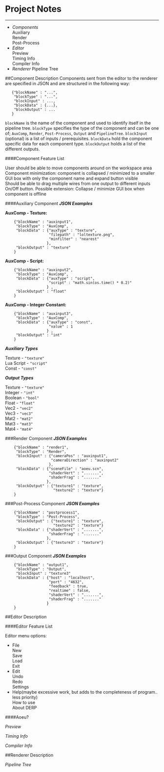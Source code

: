 
Project Notes
=============
----------------
* _Components_  
Auxiliary  
Render  
Post-Process  
* _Editor_  
Preview  
Timing Info  
Compiler Info  
* _Renderer_
Pipeline Tree

##Component Description
Components sent from the editor to the renderer are specified in JSON 
and are structured in the following way:

       {"blockName" : "...",  
        "blockType" : "...", 
        "blockInput" : ..., 
        "blockData" : {...},  
        "blockOutput" : ...  
       }

`blockName` is the name of the component and used to identify itself in the pipeline tree. `blockType` specifies the type of the component and can be one of; `AuxComp`, `Render`, `Post-Process`, `Output` and `PipelineTree`. `blockInput` (optional) is a list of inputs / prerequisites. `blockData` hold the component specific data for each component type. `blockOutput` holds a list of the different outputs.

####Component Feature List  

User should be able to move components around on the workspace area
Component minimization: component is collapsed / minimized to a smaller GUI box with only the component name and expand button visible  
Should be able to drag multiple wires from one output to different inputs  
On/Off button. Possible extension: Collapse / minimize GUI box when component is offline  

####Auxiliary Component
**_JSON Examples_**

**AuxComp - Texture:**

        {"blockName" : "auxinput1",  
         "blockType" : "AuxComp",  
         "blockData" : {"auxType" : "texture",  
                        "filepath" : "loltexture.png",  
                        "minfilter" : "nearest"  
                       },  
         "blockOutput" : "texture"  
        }  

**AuxComp - Script:**

        {"blockName" : "auxinput2",  
         "blockType" : "AuxComp",  
         "blockData" : {"auxType" : "script",  
                        "script" : "math.sin(os.time() * 0.2)"  
                       } ,  
         "blockOutput" : "float"  
        }  
        
**AuxComp - Integer Constant:**

        {"blockName" : "auxinput3",  
         "blockType" : "AuxComp",  
         "blockData" : {"auxType" : "const",  
                        "value" : 1  
                       } ,  
         "blockOutput" : "int"  
        }  
        
**_Auxiliary Types_**

Texture - `"texture"`  
Lua Script - `"script"`  
Const - `"const"`  

**_Output Types_**

Texture - `"texture"`  
Integer - `"int"`  
Boolean - `"bool"`  
Float - `"float"`  
Vec2 - `"vec2"`  
Vec3 - `"vec3"`  
Mat2 - `"mat2"`  
Mat3 - `"mat3"`  
Mat4 - `"mat4"`

###Render Component
**_JSON Examples_**

        {"blockName" : "render1",
         "blockType" : "Render",
         "blockInput" : {"cameraPos" : "auxinput1",
                         "cameraDirection" : "auxinput2"
                        },
         "blockData" : {"sceneFile" : "aoeu.scn",
                        "shaderVert" : ".......",
                        "shaderFrag" : "......."
                       },
         "blockOutput" : {"texture1" : "texture",
                          "texture2" : "texture"}
        }
        
###Post-Process Component
**_JSON Examples_**

        {"blockName" : "postprocess1",
         "blockType" : "Post-Process",
         "blockOutput" : {"texture1" : "texture",
                          "texture2" : "texture"}
         "blockData" : {"shaderVert" : ".......",
                        "shaderFrag" : "......."
                       },
         "blockOutput" : {"texture3" : "texture"}
        }
        
###Output Component
**_JSON Examples_**

        {"blockName" : "output1",
         "blockType" : "Output",
         "blockInput" : "texture3"
         "blockData" : {"host" : "localhost",
                        "port" : "4632",
                        "feedback" : true,
                        "realtime" : false,
                        "shaderVert" : ".......",
                        "shaderFrag" : "......."
                       }
        }
        
##Editor Description

####Editor Feature List

Editor menu options: 

* File  
New  
Save  
Load  
Exit
* Edit  
Undo  
Redo  
Settings
* Help(maybe excessive work, but adds to the completeness of program.. less priority)  
How to use  
About DERP  

####Aoeu?

_Preview_

_Timing Info_

_Compiler Info_

##Renderer Description

_Pipeline Tree_